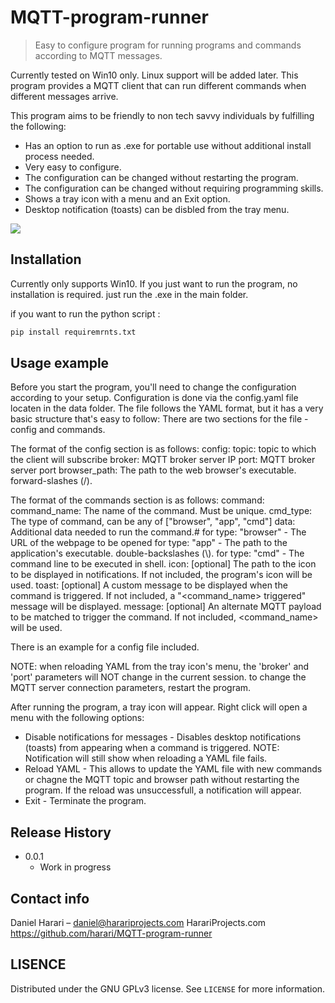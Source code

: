 # MQTT-program-runner
> Easy to configure program for running programs and commands according to MQTT messages.

Currently tested on Win10 only. Linux support will be added later.
This program provides a MQTT client that can run different commands when different messages arrive.

This program aims to be friendly to non tech savvy individuals by fulfilling the following:
- Has an option to run as .exe for portable use without additional install process needed.
- Very easy to configure.
- The configuration can be changed without restarting the program.
- The configuration can be changed without requiring programming skills.
- Shows a tray icon with a menu and an Exit option.
- Desktop notification (toasts) can be disbled from the tray menu.

![](header.png)

## Installation

Currently only supports Win10.
If you just want to run the program, no installation is required. just run the .exe in the main folder.

if you want to run the python script : 

```sh
pip install requiremrnts.txt
```

## Usage example

Before you start the program, you'll need to change the configuration according to your setup.
Configuration is done via the config.yaml file locaten in the data folder.
The file follows the YAML format, but it has a very basic structure that's easy to follow:
There are two sections for the file - config and commands.

The format of the config section is as follows:
config:
   topic: <string> topic to which the client will subscribe
   broker: <string> MQTT broker server IP
   port: <integer> MQTT broker server port
   browser_path: <string> The path to the web browser's executable. forward-slashes (/).

The format of the commands section is as follows:
command:
   command_name: The name of the command. Must be unique.
       cmd_type: <string> The type of command, can be any of ["browser", "app", "cmd"]
       data: <string> Additional data needed to run the command.#                      for type: "browser" - The URL of the webpage to be opened
                      for type: "app" - The path to the application's executable. double-backslashes (\\).
                      for type: "cmd" - The command line to be executed in shell.
       icon: <string> [optional] The path to the icon to be displayed in notifications. If not included, the program's icon will be used.
       toast: <string> [optional] A custom message to be displayed when the command is triggered. If not included, a "<command_name> triggered" message will be displayed.
       message: <string> [optional] An alternate MQTT payload to be matched to trigger the command. If not included, <command_name> will be used.

There is an example for a config file included.
	   
NOTE: when reloading YAML from the tray icon's menu, the 'broker' and 'port' parameters will NOT change in the current session.
      to change the MQTT server connection parameters, restart the program.

After running the program, a tray icon will appear.
Right click will open a menu with the following options:

+ Disable notifications for messages - Disables desktop notifications (toasts) from appearing when a command is triggered. NOTE: Notification will still show when reloading a YAML file fails.
+ Reload YAML - This allows to update the YAML file with new commands or chagne the MQTT topic and browser path without restarting the program. If the reload was unsuccessfull, a notification will appear.
+ Exit - Terminate the program.

## Release History

* 0.0.1
    * Work in progress

## Contact info

Daniel Harari – daniel@harariprojects.com
HarariProjects.com
https://github.com/harari/MQTT-program-runner

## LISENCE

Distributed under the GNU GPLv3 license. See ``LICENSE`` for more information.